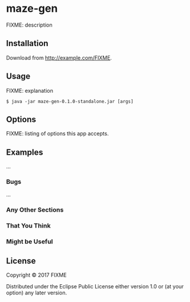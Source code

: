 # maze-gen

FIXME: description

## Installation

Download from http://example.com/FIXME.

## Usage

FIXME: explanation

    $ java -jar maze-gen-0.1.0-standalone.jar [args]

## Options

FIXME: listing of options this app accepts.

## Examples

...

### Bugs

...

### Any Other Sections
### That You Think
### Might be Useful

## License

Copyright © 2017 FIXME

Distributed under the Eclipse Public License either version 1.0 or (at
your option) any later version.
